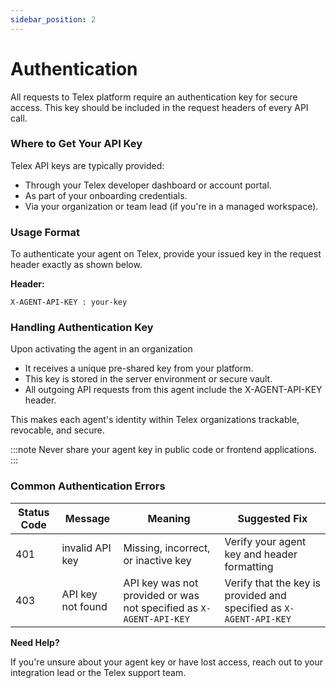 ```yaml
---
sidebar_position: 2
---
```


# Authentication

All requests to Telex platform require an authentication key for secure access. This key should be included in the request headers of every API call.

### Where to Get Your API Key

Telex API keys are typically provided:

* Through your Telex developer dashboard or account portal.
* As part of your onboarding credentials.
* Via your organization or team lead (if you're in a managed workspace).

### Usage Format

To authenticate your agent on Telex, provide your issued key in the request header exactly as shown below.

**Header:** 
```http
X-AGENT-API-KEY : your-key
```


### Handling Authentication Key

Upon activating the agent in an organization

* It receives a unique pre-shared key from your platform.
* This key is stored in the server environment or secure vault.
* All outgoing API requests from this agent include the X-AGENT-API-KEY header.

This makes each agent's identity within Telex organizations trackable, revocable, and secure.

:::note
Never share your agent key in public code or frontend applications.
::: 

### Common Authentication Errors

| Status Code | Message             | Meaning                             | Suggested Fix                               |
| ----------- | ------------------- | ----------------------------------- | ------------------------------------------- |
| 401         | invalid API key     | Missing, incorrect, or inactive key | Verify your agent key and header formatting |
| 403         | API key not found   | API key was not provided or was not specified as `X-AGENT-API-KEY` | Verify that the key is provided and specified as `X-AGENT-API-KEY`  |


**Need Help?**

If you're unsure about your agent key or have lost access, reach out to your integration lead or the Telex support team.
